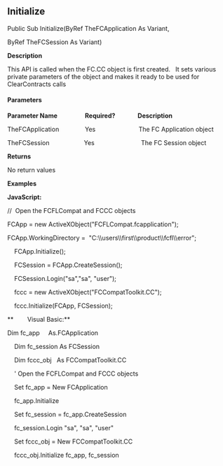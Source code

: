 Initialize
----------

Public Sub Initialize(ByRef TheFCApplication As Variant,

ByRef TheFCSession As Variant)

**Description**

This API is called when the FC.CC object is first created.   It sets various private parameters of the object and makes it ready to be used for ClearContracts calls

#### Parameters
**Parameter Name**                **Required?**             **Description**

TheFCApplication               Yes                         The FC Application object

TheFCSession                    Yes                           The FC Session object

**Returns**

No return values

**Examples**

**JavaScript:**

//  Open the FCFLCompat and FCCC objects

FCApp = new ActiveXObject("FCFLCompat.fcapplication");

FCApp.WorkingDirectory =  "C:\\\users\\\first\\\product\\\fcfl\\\error";

    FCApp.Initialize();

    FCSession = FCApp.CreateSession();

    FCSession.Login("sa","sa", "user");

    fccc = new ActiveXObject("FCCompatToolkit.CC");

    fccc.Initialize(FCApp, FCSession);

**        Visual Basic:**

 Dim fc_app     As.FCApplication

    Dim fc_session As FCSession

    Dim fccc_obj   As FCCompatToolkit.CC

    ' Open the FCFLCompat and FCCC objects

    Set fc_app = New FCApplication

    fc_app.Initialize

    Set fc_session = fc_app.CreateSession

    fc_session.Login "sa", "sa", "user"

    Set fccc_obj = New FCCompatToolkit.CC

    fccc_obj.Initialize fc_app, fc_session